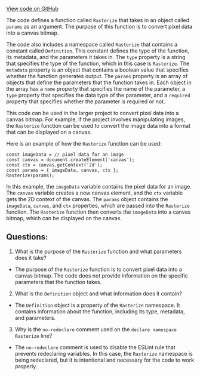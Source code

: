 [View code on GitHub](https://github.com/wandb/weave/weave-js/src/common/components/Vega3/Rasterize.d.ts)

The code defines a function called `Rasterize` that takes in an object called `params` as an argument. The purpose of this function is to convert pixel data into a canvas bitmap. 

The code also includes a namespace called `Rasterize` that contains a constant called `Definition`. This constant defines the type of the function, its metadata, and the parameters it takes in. The `type` property is a string that specifies the type of the function, which in this case is `Rasterize`. The `metadata` property is an object that contains a boolean value that specifies whether the function generates output. The `params` property is an array of objects that define the parameters that the function takes in. Each object in the array has a `name` property that specifies the name of the parameter, a `type` property that specifies the data type of the parameter, and a `required` property that specifies whether the parameter is required or not.

This code can be used in the larger project to convert pixel data into a canvas bitmap. For example, if the project involves manipulating images, the `Rasterize` function can be used to convert the image data into a format that can be displayed on a canvas. 

Here is an example of how the `Rasterize` function can be used:

```
const imageData = // pixel data for an image
const canvas = document.createElement('canvas');
const ctx = canvas.getContext('2d');
const params = { imageData, canvas, ctx };
Rasterize(params);
```

In this example, the `imageData` variable contains the pixel data for an image. The `canvas` variable creates a new canvas element, and the `ctx` variable gets the 2D context of the canvas. The `params` object contains the `imageData`, `canvas`, and `ctx` properties, which are passed into the `Rasterize` function. The `Rasterize` function then converts the `imageData` into a canvas bitmap, which can be displayed on the canvas.
## Questions: 
 1. What is the purpose of the `Rasterize` function and what parameters does it take?
- The purpose of the `Rasterize` function is to convert pixel data into a canvas bitmap. The code does not provide information on the specific parameters that the function takes.

2. What is the `Definition` object and what information does it contain?
- The `Definition` object is a property of the `Rasterize` namespace. It contains information about the function, including its type, metadata, and parameters.

3. Why is the `no-redeclare` comment used on the `declare namespace Rasterize` line?
- The `no-redeclare` comment is used to disable the ESLint rule that prevents redeclaring variables. In this case, the `Rasterize` namespace is being redeclared, but it is intentional and necessary for the code to work properly.